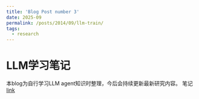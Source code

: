 ```yaml
---
title: 'Blog Post number 3'
date: 2025-09
permalink: /posts/2014/09/llm-train/
tags:
  - research
---
```


LLM学习笔记
======

本blog为自行学习LLM agent知识时整理，今后会持续更新最新研究内容。
笔记[link](https://acnobicvxm8e.feishu.cn/docx/WJoadps4fo9GN3xj7apc6fWOnqc)

